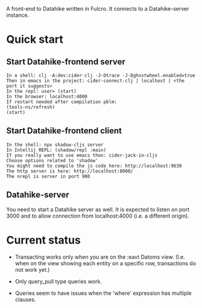 A front-end to Datahike written in Fulcro.
It connects to a Datahike-server instance.

# Quick start

## Start Datahike-frontend server

    In a shell: clj -A:dev:cider-clj -J-Dtrace -J-Dghostwheel.enabled=true
    Then in emacs in the project: cider-connect-clj | localhost | <the port it suggests>
    In the repl: user> (start)
    In the browser: localhost:4000
    If restart needed after compilation pblm:
    (tools-ns/refresh)
    (start)

## Start Datahike-frontend client 
 
    In the shell: npx shadow-cljs server
    In Intellij REPL: (shadow/repl :main)
    If you really want to use emacs then: cider-jack-in-cljs
    Choose options related to 'shadow'
    You might need to compile the js code here: http://localhost:9630
    The http server is here: http://localhost:8000/
    The nrepl is server in port 900
 
## Datahike-server
You need to start a Datahike server as well. It is expected to listen on port 3000 and to allow connection from localhost:4000 (i.e. a different origin).




# Current status
- Transacting works only when you are on the :eavt Datoms view. (I.e. when on the view showing each entity on a specific row, transactions do not work yet.)

- Only query_pull type queries work.
- Queries seem to have issues when the 'where' expression has multiple clauses.
